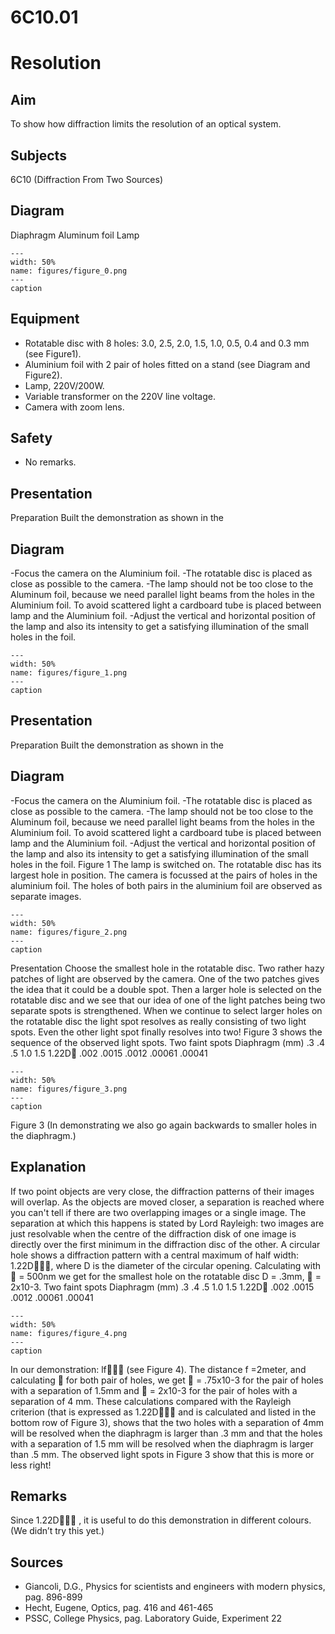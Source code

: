 # 6C10.01 
  # Resolution 
    
  
## Aim   
 To show how diffraction limits the resolution of an optical system.    
  
## Subjects   
 6C10 (Diffraction From Two Sources)   
  
## Diagram   
 Diaphragm Aluminum foil Lamp   
```{figure} figures/figure_0.png  
---  
width: 50%  
name: figures/figure_0.png  
---  
caption  
``` 
    
  
## Equipment   
 
 *  Rotatable disc with 8 holes: 3.0, 2.5, 2.0, 1.5, 1.0, 0.5, 0.4 and 0.3 mm (see Figure1). 
 *  Aluminium foil with 2 pair of holes fitted on a stand (see Diagram and Figure2). 
 *  Lamp, 220V/200W. 
 *  Variable transformer on the 220V line voltage. 
 *  Camera with zoom lens.   
  
## Safety   
 
 *  No remarks.
     
  
## Presentation   
 Preparation Built the demonstration as shown in the   
  
## Diagram   
 -Focus the camera on the Aluminium foil. -The rotatable disc is placed as close as possible to the camera. -The lamp should not be too close to the Aluminum foil, because we need parallel light beams     from the holes in the Aluminium foil. To avoid scattered light a cardboard tube is placed    between lamp and the Aluminium foil. -Adjust the vertical and horizontal position of the lamp and also its intensity to get a satisfying     illumination of the small holes in the foil.   
```{figure} figures/figure_1.png  
---  
width: 50%  
name: figures/figure_1.png  
---  
caption  
``` 
     
  
## Presentation   
 Preparation Built the demonstration as shown in the   
  
## Diagram   
 -Focus the camera on the Aluminium foil. -The rotatable disc is placed as close as possible to the camera. -The lamp should not be too close to the Aluminum foil, because we need parallel light beams     from the holes in the Aluminium foil. To avoid scattered light a cardboard tube is placed    between lamp and the Aluminium foil. -Adjust the vertical and horizontal position of the lamp and also its intensity to get a satisfying     illumination of the small holes in the foil.  Figure 1  The lamp is switched on. The rotatable disc has its largest hole in position. The camera is focussed at the pairs of holes in the aluminium foil. The holes of both pairs in the aluminium foil are observed as separate images.   
```{figure} figures/figure_2.png  
---  
width: 50%  
name: figures/figure_2.png  
---  
caption  
``` 
 Presentation Choose the smallest hole in the rotatable disc. Two rather hazy patches of light are observed by the camera. One of the two patches gives the idea that it could be a double spot. Then a larger hole is selected on the rotatable disc and we see that our idea of one of the light patches being two separate spots is strengthened. When we continue to select larger holes on the rotatable disc the light spot resolves as really consisting of two light spots. Even the other light spot finally resolves into two! Figure 3 shows the sequence of the observed light spots.   Two faint spots Diaphragm (mm)           .3                   .4                   .5                   1.0                 1.5    1.22D                 .002               .0015             .0012            .00061           .00041   
```{figure} figures/figure_3.png  
---  
width: 50%  
name: figures/figure_3.png  
---  
caption  
``` 
   Figure 3  (In demonstrating we also go again backwards to smaller holes in the diaphragm.)     
  
## Explanation   
 If two point objects are very close, the diffraction patterns of their images will overlap. As the objects are moved closer, a separation is reached where you can't tell if there are two overlapping images or a single image. The separation at which this happens is stated by Lord Rayleigh: two images are just resolvable when the centre of the diffraction disk of one image is directly over the first minimum in the diffraction disc of the other. A circular hole shows a diffraction pattern with a central maximum of half width: 1.22D, where D is the diameter of the circular opening. Calculating with  = 500nm we get for the smallest hole on the rotatable disc D = .3mm,  = 2x10-3.  Two faint spots Diaphragm (mm)           .3                   .4                   .5                   1.0                 1.5    1.22D                 .002               .0015             .0012            .00061           .00041   
```{figure} figures/figure_4.png  
---  
width: 50%  
name: figures/figure_4.png  
---  
caption  
``` 
   In our demonstration: lf (see Figure 4). The distance f =2meter, and calculating   for both pair of holes, we get  = .75x10-3 for the pair of holes with a separation of 1.5mm and  = 2x10-3 for the pair of holes with a separation of 4 mm.  These calculations compared with the Rayleigh criterion (that is expressed as 1.22D and is calculated and listed in the bottom row of Figure 3), shows that the two holes with a separation of 4mm will be resolved when the diaphragm is larger than .3 mm and that the holes with a separation of 1.5 mm will be resolved when the diaphragm is larger than .5 mm. The observed light spots in Figure 3 show that this is more or less right!    
  
## Remarks   
 Since 1.22D , it is useful to do this demonstration in different colours. (We didn’t try this yet.)   
  
## Sources   
 
 *  Giancoli, D.G., Physics for scientists and engineers with modern physics, pag. 896-899 
 *  Hecht, Eugene, Optics, pag. 416 and 461-465 
 *  PSSC, College Physics, pag. Laboratory Guide, Experiment 22
  